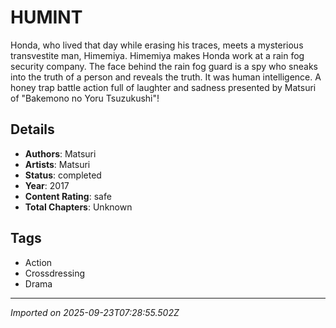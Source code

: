 # HUMINT

Honda, who lived that day while erasing his traces, meets a mysterious transvestite man, Himemiya. Himemiya makes Honda work at a rain fog security company. The face behind the rain fog guard is a spy who sneaks into the truth of a person and reveals the truth. It was human intelligence. A honey trap battle action full of laughter and sadness presented by Matsuri of "Bakemono no Yoru Tsuzukushi"!

## Details
- **Authors**: Matsuri
- **Artists**: Matsuri
- **Status**: completed
- **Year**: 2017
- **Content Rating**: safe
- **Total Chapters**: Unknown

## Tags
- Action
- Crossdressing
- Drama

---
*Imported on 2025-09-23T07:28:55.502Z*
